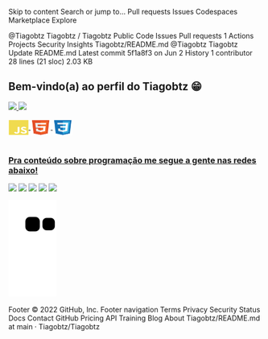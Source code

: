 Skip to content
Search or jump to…
Pull requests
Issues
Codespaces
Marketplace
Explore
 
@Tiagobtz 
Tiagobtz
/
Tiagobtz
Public
Code
Issues
Pull requests
1
Actions
Projects
Security
Insights
Tiagobtz/README.md
@Tiagobtz
Tiagobtz Update README.md
Latest commit 5f1a8f3 on Jun 2
 History
 1 contributor
28 lines (21 sloc)  2.03 KB

## Bem-vindo(a) ao perfil do Tiagobtz 😁

 <div>
   <a href="https://github.com/Tiagobtz">
   <img height="180em" src="https://github-readme-stats.vercel.app/api?username=Tiagobtz&show_icons=true&theme=tokyonight&include_all_commits=true&count_private=true"/>
   <img height="180em" src="https://github-readme-stats.vercel.app/api/top-langs/?username=Tiagobtz&layout=compact&langs_count=6&theme=tokyonight"/>

</div>
<div style="display: inline_block"><br>
  <img align="center" alt="Js" height="30" width="40" src="https://raw.githubusercontent.com/devicons/devicon/master/icons/javascript/javascript-plain.svg">
  <img align="center" alt="HTML" height="30" width="40" src="https://raw.githubusercontent.com/devicons/devicon/master/icons/html5/html5-original.svg">
  <img align="center" alt="CSS" height="30" width="40" src="https://raw.githubusercontent.com/devicons/devicon/master/icons/css3/css3-original.svg">
</div>
 
 <br>
 
  ### Pra conteúdo sobre programação me segue a gente nas redes abaixo!
 
<div> 
  <a href=""><img src="https://img.shields.io/badge/YouTube-FF0000?style=for-the-badge&logo=youtube&logoColor=white" target="_blank"></a>
  <a href=""><img src="https://img.shields.io/badge/-Instagram-%23E4405F?style=for-the-badge&logo=instagram&logoColor=white" target="_blank"></a>
 <a href=""><img src="https://img.shields.io/badge/Discord-7289DA?style=for-the-badge&logo=discord&logoColor=white" target="_blank"></a> 
  <a href = ""><img src="https://img.shields.io/badge/-Gmail-%23333?style=for-the-badge&logo=gmail&logoColor=white" target="_blank"></a>
  <a href=""><img src="https://img.shields.io/badge/-LinkedIn-%230077B5?style=for-the-badge&logo=linkedin&logoColor=white" target="_blank"></a> 
 
  ![Snake animation](https://github.com/Tiagobtz/Tiagobtz/blob/output/github-contribution-grid-snake.svg)

</div>
Footer
© 2022 GitHub, Inc.
Footer navigation
Terms
Privacy
Security
Status
Docs
Contact GitHub
Pricing
API
Training
Blog
About
Tiagobtz/README.md at main · Tiagobtz/Tiagobtz 
